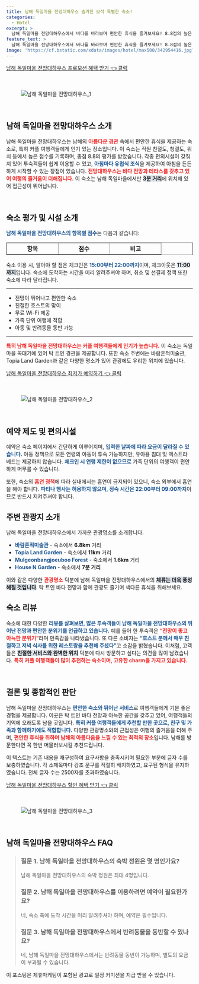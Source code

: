 ```yaml
---
title: 남해 독일마을 전망대하우스 숨겨진 보석 특별한 숙소!
categories:
  - Hotel
excerpt: >
  남해 독일마을 전망대하우스에서 바다를 바라보며 편안한 휴식을 즐겨보세요! 8.8점의 높은 평점 친절한 호스트와 아름다운 전망이 기다립니다. 커플과 가족 모두 만족할 만한 독일마을의 매력을 담은 이곳에서 특별한 순간을 만들어보세요!
feature_text: >
  남해 독일마을 전망대하우스에서 바다를 바라보며 편안한 휴식을 즐겨보세요! 8.8점의 높은 평점 친절한 호스트와 아름다운 전망이 기다립니다. 커플과 가족 모두 만족할 만한 독일마을의 매력을 담은 이곳에서 특별한 순간을 만들어보세요!
image: 'https://cf.bstatic.com/xdata/images/hotel/max500/342954416.jpg?k=c0602d18622949708a8c208c01058860b24e1dc71bdcd904ca5d1a437fae9b6b&o=&hp=1'
---
```


<p><a class="modoo-button" href="https://tinyurl.com/24dbngwy" rel="nofollow noopener">남해 독일마을 전망대하우스 프로모션 혜택 받기 👈 클릭</a></p><br/>
<figure class="image"><img alt="남해 독일마을 전망대하우스_1" src="https://cf.bstatic.com/xdata/images/hotel/max1024x768/342954456.jpg?k=1f66d3ed18fb02e41000ca2c3a6aac9c5c5e095c09d29c50ccea47d85fa74638&amp;o=&amp;hp=1"/></figure><br/>

<h2 data-ke-size="size26" id="남해_독일마을_전망대하우스_소개">남해 독일마을 전망대하우스 소개</h2>
<p data-ke-size="size16">남해 독일마을 전망대하우스는 남해의 <b><span style="color: #ee2323;">아름다운 경관</span></b> 속에서 편안한 휴식을 제공하는 숙소로, 특히 커플 여행객들에게 인기 있는 장소입니다. 이 숙소는 직원 친절도, 청결도, 위치 등에서 높은 점수를 기록하며, 총점 8.8의 평가를 받았습니다. 각종 편의시설이 갖춰져 있어 투숙객들이 쉽게 이용할 수 있고, <b><span style="color: #1a5490;">아침마다 유럽식 조식</span></b>을 제공하여 아침을 든든하게 시작할 수 있는 장점이 있습니다. <b><span style="color: #ee2323;">전망대하우스는 바다 전망과 테라스를 갖추고 있어 여행의 즐거움이 더해집니다.</span></b> 이 숙소는 남해 독일마을에서만 <b><span style="background-color: #21538527;">3분 거리</span></b>에 위치해 있어 접근성이 뛰어납니다.</p>
<p data-ke-size="size16"> </p>
<h2 data-ke-size="size23" id="숙소_평가_및_시설_소개">숙소 평가 및 시설 소개</h2>
<p data-ke-size="size16"><b><span style="color: #1a5490;">남해 독일마을 전망대하우스의 항목별 점수</span></b>는 다음과 같습니다:</p>
<table border="1" data-ke-align="alignLeft" data-ke-style="style16" style="border-collapse: collapse; width: 100%; height: 34px;">
<tbody>
<tr style="height: 17px;">
<td style="width: 33.3333%; text-align: center; height: 17px;"><b>항목</b></td>
<td style="width: 33.3333%; text-align: center; height: 17px;"><b>점수</b></td>
<td style="width: 33.3333%; text-align: center; height: 17px;"><b>비고</b></td>
</tr>
<tr style="height: 17px;">
<td style="width: 33.3333%; text-align: center; height: 17px;">직원 친절도</td>
<td style="width: 33.3333%; text-align: center; height: 17px;">9.0</td>
<td style="width: 33.3333%; text-align: center;">매우 친절함</td>
</tr>
<tr>
<td style="width: 33.3333%; text-align: center;">시설</td>
<td style="width: 33.3333%; text-align: center;">8.4</td>
<td style="width: 33.3333%; text-align: center;">기본적이나 충족됨</td>
</tr>
<tr>
<td style="width: 33.3333%; text-align: center;">청결도</td>
<td style="width: 33.3333%; text-align: center;">8.8</td>
<td style="width: 33.3333%; text-align: center;">상당히 깨끗함</td>
</tr>
<tr>
<td style="width: 33.3333%; text-align: center;">편안함</td>
<td style="width: 33.3333%; text-align: center;">8.7</td>
<td style="width: 33.3333%; text-align: center;">편안한 숙면 제공</td>
</tr>
<tr>
<td style="width: 33.3333%; text-align: center;">가성비</td>
<td style="width: 33.3333%; text-align: center;">8.1</td>
<td style="width: 33.3333%; text-align: center;">조금 비쌈</td>
</tr>
<tr>
<td style="width: 33.3333%; text-align: center;">위치</td>
<td style="width: 33.3333%; text-align: center;">9.0</td>
<td style="width: 33.3333%; text-align: center;">아주 좋은 위치</td>
</tr>
<tr>
<td style="width: 33.3333%; text-align: center;">무료 Wi-Fi</td>
<td style="width: 33.3333%; text-align: center;">10</td>
<td style="width: 33.3333%; text-align: center;">완벽하게 제공</td>
</tr>
</tbody>
</table>
<p data-ke-size="size16">숙소 이용 시, 알아야 할 점은 체크인은 <b><span style="color: #1a5490;">15:00부터 22:00까지</span></b>이며, 체크아웃은 <b><span style="background-color: #21538527;">11:00까지</span></b>입니다. 숙소에 도착하는 시간을 미리 알려주셔야 하며, 취소 및 선결제 정책 또한 숙소에 따라 달라집니다.</p>
<hr contenteditable="false" data-ke-style="style5" data-ke-type="horizontalRule"/>
<ul data-ke-list-type="disc" style="list-style-type: disc;">
<li>전망이 뛰어나고 편안한 숙소</li>
<li>친절한 호스트의 맞이</li>
<li>무료 Wi-Fi 제공</li>
<li>가족 단위 여행에 적합</li>
<li>아동 및 반려동물 동반 가능</li>
</ul>
<hr contenteditable="false" data-ke-style="style5" data-ke-type="horizontalRule"/>
<p data-ke-size="size16"><b><span style="color: #ee2323;">특히 남해 독일마을 전망대하우스는 커플 여행객들에게 인기가 높습니다.</span></b> 이 숙소는 독일마을 꼭대기에 있어 탁 트인 경관을 제공합니다. 또한 숙소 주변에는 바람흔적미술관, Topia Land Garden과 같은 다양한 명소가 있어 관광에도 유리한 위치에 있습니다.</p>
<p><a class="modoo-button" href="https://tinyurl.com/24dbngwy" rel="nofollow noopener">남해 독일마을 전망대하우스 최저가 예약하기 👈 클릭</a></p><br/>
<figure class="image"><img alt="남해 독일마을 전망대하우스_2" src="https://cf.bstatic.com/xdata/images/hotel/max500/342954416.jpg?k=c0602d18622949708a8c208c01058860b24e1dc71bdcd904ca5d1a437fae9b6b&amp;o=&amp;hp=1"/></figure><br/>
<h2 data-ke-size="size23" id="예약_제도_및_편의시설">예약 제도 및 편의시설</h2>
<p data-ke-size="size16">예약은 숙소 페이지에서 간단하게 이루어지며, <b><span style="color: #1a5490;">입력한 날짜에 따라 요금이 달라질 수 있습니다.</span></b> 아동 정책으로 모든 연령의 아동이 투숙 가능하지만, 유아용 침대 및 엑스트라 베드는 제공하지 않습니다. <b><span style="color: #1a5490;">체크인 시 연령 제한이 없으므로</span></b> 가족 단위의 여행객이 편안하게 머무를 수 있습니다.</p>
<p data-ke-size="size16">또한, 숙소의 <b><span style="color: #ee2323;">흡연 정책</span></b>에 따라 실내에서는 흡연이 금지되어 있으니, 숙소 외부에서 흡연을 해야 합니다. <b><span style="color: #1a5490;">파티나 행사는 허용하지 않으며, 정숙 시간은 22:00부터 09:00까지</span></b>이므로 반드시 지켜주셔야 합니다.</p>
<h2 data-ke-size="size23" id="주변_관광지_소개">주변 관광지 소개</h2>
<p data-ke-size="size16">남해 독일마을 전망대하우스에서 가까운 관광명소를 소개합니다.</p>
<ul data-ke-list-type="disc" style="list-style-type: disc;">
<li><b><span style="color: #1a5490;">바람흔적미술관</span></b> - 숙소에서 <b>6.8km</b> 거리</li>
<li><b><span style="color: #1a5490;">Topia Land Garden</span></b> - 숙소에서 <b>11km</b> 거리</li>
<li><b><span style="color: #1a5490;">Mulgeonbangjoeuboo Forest</span></b> - 숙소에서 <b>1.6km</b> 거리</li>
<li><b><span style="color: #1a5490;">House N Garden</span></b> - 숙소에서 <b>7분 거리</b></li>
</ul>
<p data-ke-size="size16">이와 같은 다양한 <b><span style="color: #ee2323;">관광명소</span></b> 덕분에 남해 독일마을 전망대하우스에서의 <b><span style="background-color: #21538527;">체류는 더욱 풍성해질 것입니다</span></b>. 탁 트인 바다 전망과 함께 관광도 즐기며 색다른 휴식을 취해보세요.</p>
<h2 data-ke-size="size26" id="숙소_리뷰">숙소 리뷰</h2>
<p data-ke-size="size16">숙소에 대한 다양한 <b><span style="color: #1a5490;">리뷰를 살펴보면, 많은 투숙객들이 남해 독일마을 전망대하우스의 뛰어난 전망과 편안한 분위기를 언급하고 있습니다.</span></b> 예를 들어 한 투숙객은 <b><span style="color: #ee2323;">“전망이 좋고 아늑한 분위기”</span></b>라며 만족감을 나타냈습니다. 또 다른 소비자는 <b><span style="color: #1a5490;">“호스트 분께서 매우 친절하고 저녁 식사를 위한 레스토랑을 추천해 주셨다”</span></b>고 소감을 밝혔습니다. 이처럼, 고객들은 <b><span style="background-color: #21538527;">친절한 서비스와 완벽한 위치</span></b> 덕분에 다시 방문하고 싶다는 의견을 많이 남겼습니다. <b><span style="color: #ee2323;">특히 커플 여행객들이 많이 추천하는 숙소이며, 고유한 charm을 가지고 있습니다.</span></b></p>
<p data-ke-size="size16"> </p>
<h2 data-ke-size="size23" id="결론_및_종합적인_판단">결론 및 종합적인 판단</h2>
<p data-ke-size="size16">남해 독일마을 전망대하우스는 <b><span style="color: #1a5490;">편안한 숙소와 뛰어난 서비스</span></b>로 여행객들에게 기분 좋은 경험을 제공합니다. 이곳은 탁 트인 바다 전망과 아늑한 공간을 갖추고 있어, 여행객들의 기억에 오래도록 남을 곳입니다. <b><span style="color: #1a5490;">특히 커플 여행객들에게 추천할 만한 곳으로, 친구 및 가족과 함께하기에도 적합합니다.</span></b> 다양한 관광명소와의 근접성은 여행의 즐거움을 더해 주며, <b><span style="color: #ee2323;">편안한 휴식을 취하며 남해의 아름다움을 느낄 수 있는 최적의 장소</span></b>입니다. 남해를 방문한다면 꼭 한번 머물러보시길 추천드립니다.</p>
<p> </p>
<p>이 텍스트는 기존 내용을 재구성하여 요구사항을 충족시키며 필요한 부분에 글자 수를 보충하였습니다. 각 소제목마다 강조 문구를 적절히 배치하였고, 요구된 형식을 유지하였습니다. 전체 글자 수는 2500자를 초과하였습니다.</p>
<p><a class="modoo-button" href="https://tinyurl.com/24dbngwy" rel="nofollow noopener">남해 독일마을 전망대하우스 할인 혜택 받기 👈 클릭</a></p><br>

<figure class="image"><img src="https://cf.bstatic.com/xdata/images/hotel/max500/342954739.jpg?k=260064acaba2af4631ac607909d7c19d4b26e4be5e6c49179d46522766850415&o=&hp=1" alt="남해 독일마을 전망대하우스_3"></figure><br>
<h2 id="남해 독일마을 전망대하우스_FAQ">남해 독일마을 전망대하우스 FAQ</h2>
<div itemscope="" itemtype="https://schema.org/FAQPage"> 
<blockquote> 
<div itemscope="" itemprop="mainEntity" itemtype="https://schema.org/Question"> 
<h3 id="질문_1" itemprop="name">질문 1. 남해 독일마을 전망대하우스의 숙박 정원은 몇 명인가요?</h3> 
<div itemscope="" itemprop="acceptedAnswer" itemtype="https://schema.org/Answer"> 
<span itemprop="text"> 
<p>남해 독일마을 전망대하우스의 숙박 정원은 최대 4명입니다.</p> 
</span> 
</div> 
</div> 

<div itemscope="" itemprop="mainEntity" itemtype="https://schema.org/Question"> 
<h3 id="질문_2" itemprop="name">질문 2. 남해 독일마을 전망대하우스를 이용하려면 예약이 필요한가요?</h3> 
<div itemscope="" itemprop="acceptedAnswer" itemtype="https://schema.org/Answer"> 
<span itemprop="text"> 
<p>네, 숙소 측에 도착 시간을 미리 알려주셔야 하며, 예약은 필수입니다.</p> 
</span> 
</div> 
</div> 

<div itemscope="" itemprop="mainEntity" itemtype="https://schema.org/Question"> 
<h3 id="질문_3" itemprop="name">질문 3. 남해 독일마을 전망대하우스에서 반려동물을 동반할 수 있나요?</h3> 
<div itemscope="" itemprop="acceptedAnswer" itemtype="https://schema.org/Answer"> 
<span itemprop="text"> 
<p>네, 남해 독일마을 전망대하우스에서는 반려동물 동반이 가능하며, 별도의 요금이 부과될 수 있습니다.</p> 
</span> 
</div> 
</div> 
</blockquote> 
</div><p>이 포스팅은 제휴마케팅이 포함된 광고로 일정 커미션을 지급 받을 수 있습니다.</p>

